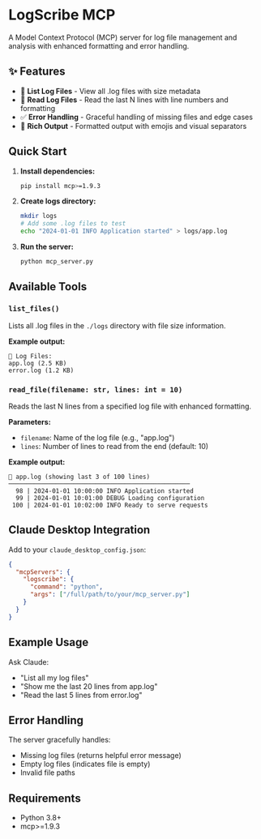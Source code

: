 # LogScribe MCP

A Model Context Protocol (MCP) server for log file management and analysis with enhanced formatting and error handling.

## ✨ Features

- 📁 **List Log Files** - View all .log files with size metadata
- 📖 **Read Log Files** - Read the last N lines with line numbers and formatting
- ✅ **Error Handling** - Graceful handling of missing files and edge cases
- 🎨 **Rich Output** - Formatted output with emojis and visual separators

## Quick Start

1. **Install dependencies:**
   ```bash
   pip install mcp>=1.9.3
   ```

2. **Create logs directory:**
   ```bash
   mkdir logs
   # Add some .log files to test
   echo "2024-01-01 INFO Application started" > logs/app.log
   ```

3. **Run the server:**
   ```bash
   python mcp_server.py
   ```

## Available Tools

### `list_files()`
Lists all .log files in the `./logs` directory with file size information.

**Example output:**
```
📁 Log Files:
app.log (2.5 KB)
error.log (1.2 KB)
```

### `read_file(filename: str, lines: int = 10)`
Reads the last N lines from a specified log file with enhanced formatting.

**Parameters:**
- `filename`: Name of the log file (e.g., "app.log")
- `lines`: Number of lines to read from the end (default: 10)

**Example output:**
```
📄 app.log (showing last 3 of 100 lines)
──────────────────────────────────────────────────
  98 | 2024-01-01 10:00:00 INFO Application started
  99 | 2024-01-01 10:01:00 DEBUG Loading configuration
 100 | 2024-01-01 10:02:00 INFO Ready to serve requests
```

## Claude Desktop Integration

Add to your `claude_desktop_config.json`:

```json
{
  "mcpServers": {
    "logscribe": {
      "command": "python",
      "args": ["/full/path/to/your/mcp_server.py"]
    }
  }
}
```

## Example Usage

Ask Claude:
- "List all my log files"
- "Show me the last 20 lines from app.log"
- "Read the last 5 lines from error.log"

## Error Handling

The server gracefully handles:
- Missing log files (returns helpful error message)
- Empty log files (indicates file is empty)
- Invalid file paths

## Requirements

- Python 3.8+
- mcp>=1.9.3
